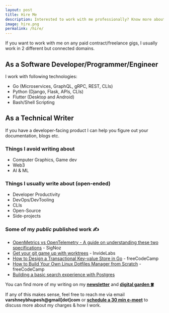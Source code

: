 ```yaml
---
layout: post
title: Hire Me
description: Interested to work with me professionally? Know more about my freelance work
image: hire.png
permalink: /hire/
---
```


If you want to work with me on any paid contract/freelance gigs, I usually work in 2 different but connected domains.

## As a Software Developer/Programmer/Engineer

I work with following technologies:

- Go (Microservices, GraphQL, gRPC, REST, CLIs)
- Python (Django, Flask, APIs, CLIs)
- Flutter (Desktop and Android)
- Bash/Shell Scripting

## As a Technical Writer

If you have a developer-facing product I can help you figure out your documentation, blogs etc.

### Things I avoid writing about

- Computer Graphics, Game dev
- Web3
- AI & ML

### Things I usually write about (open-ended)

- Developer Productivity
- DevOps/DevTooling
- CLIs
- Open-Source
- Side-projects

### Some of my _public_ published work ✍️

- [OpenMetrics vs OpenTelemetry - A guide on understanding these two specifications](https://signoz.io/blog/openmetrics-vs-opentelemetry/) - SigNoz
- [Get your git game up with worktrees](https://blog.invidelabs.com/git-worktree-to-make-daily-git-workflow-better/) - InvideLabs
- [How to Design a Transactional Key-value Store in Go](https://www.freecodecamp.org/news/design-a-key-value-store-in-go/) - freeCodeCamp
- [How to Build Your Own Linux Dotfiles Manager from Scratch](https://www.freecodecamp.org/news/build-your-own-dotfiles-manager-from-scratch/) - freeCodeCamp
- [Building a basic search experience with Postgres](https://pacenthink.io/post/building-a-basic-search-experience-with-postgres/)

You can find more of my writing on my [**newsletter**](https://buttondown.email/bhupesh/archive/) and [**digital garden 🍀**](https://til.bhupesh.me)

If any of this makes sense, feel free to reach me via email **varshneybhupesh@gmail[dot]com** or <a class="mark" href="https://bhupesh.me/chat"><b>schedule a 30 min e-meet</b></a> to discuss more about my charges & how I work.

